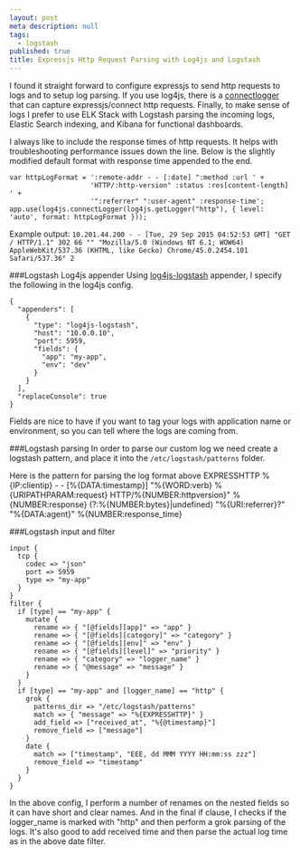 ```yaml
---
layout: post
meta description: null
tags: 
  - logstash
published: true
title: Expressjs Http Request Parsing with Log4js and Logstash
---
```



I found it straight forward to configure expressjs to send http requests to logs and to setup log parsing. If you use log4js, there is a [connectlogger](https://github.com/nomiddlename/log4js-node/wiki/Connect-Logger) that can capture expressjs/connect http requests. Finally, to make sense of logs I prefer to use ELK Stack with Logstash parsing the incoming logs, Elastic Search indexing, and Kibana for functional dashboards.

I always like to include the response times of http requests. It helps with troubleshooting performance issues down the line. Below is the slightly modified default format with response time appended to the end. 

	var httpLogFormat = ':remote-addr - - [:date] ":method :url ' +
    					'HTTP/:http-version" :status :res[content-length] ' +
                        '":referrer" ":user-agent" :response-time';
	app.use(log4js.connectLogger(log4js.getLogger("http"), { level: 'auto', format: httpLogFormat }));

Example output: `10.201.44.200 - - [Tue, 29 Sep 2015 04:52:53 GMT] "GET / HTTP/1.1" 302 66 "" "Mozilla/5.0 (Windows NT 6.1; WOW64) AppleWebKit/537.36 (KHTML, like Gecko) Chrome/45.0.2454.101 Safari/537.36" 2`

###Logstash Log4js appender
Using [log4js-logstash](https://github.com/gembly/log4js-logstash) appender, I specify the following in the log4js config. 

	{
	  "appenders": [
		{
		  "type": "log4js-logstash",
		  "host": "10.0.0.10",
		  "port": 5959,
		  "fields": {
			"app": "my-app",
			"env": "dev"
		  }
		}
	  ],
	  "replaceConsole": true
	}

Fields are nice to have if you want to tag your logs with application name or environment, so you can tell where the logs are coming from. 

###Logstash parsing
In order to parse our custom log we need create a logstash pattern, and place it into the `/etc/logstash/patterns` folder.  

Here is the pattern for parsing the log format above
    EXPRESSHTTP %{IP:clientip} - - \[%{DATA:timestamp}\] \"%{WORD:verb} %{URIPATHPARAM:request} HTTP/%{NUMBER:httpversion}\" %{NUMBER:response} (?:%{NUMBER:bytes}|undefined) \"%{URI:referrer}?\" \"%{DATA:agent}\" %{NUMBER:response_time}

###Logstash input and filter

	input {
	  tcp {
		codec => "json"
		port => 5959
		type => "my-app"
	  }
	}
	filter {
	  if [type] == "my-app" {
		mutate {
		  rename => { "[@fields][app]" => "app" }
		  rename => { "[@fields][category]" => "category" }
		  rename => { "[@fields][env]" => "env" }
		  rename => { "[@fields][level]" => "priority" }
		  rename => { "category" => "logger_name" }
		  rename => { "@message" => "message" }
		}
	  }
	  if [type] == "my-app" and [logger_name] == "http" {
		grok {
		  patterns_dir => "/etc/logstash/patterns"
		  match => { "message" => "%{EXPRESSHTTP}" }
		  add_field => ["received_at", "%{@timestamp}"]
		  remove_field => ["message"]
		}
		date {
		  match => ["timestamp", "EEE, dd MMM YYYY HH:mm:ss zzz"]
		  remove_field => "timestamp"
		}
	  }
	}
In the above config, I perform a number of renames on the nested fields so it can have short and clear names.  And in the final if clause, I checks if the logger_name is marked with "http" and then perform a grok parsing of the logs. It's also good to add received time and then parse the actual log time as in the above date filter.
